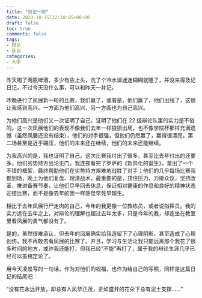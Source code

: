 ```yaml
---
title: "日记一则"
date: 2023-10-15T22:10:05+08:00
draft: false
toc: true
comments: false
tags:
- 辩论
- 杂谈
categories:
- 大学
---
```



<!--more-->

昨天喝了两瓶啤酒，多少有些上头，洗了个冷水澡迷迷糊糊就睡了，并没来得及记日记，不过今天没什么事，可以和昨天一并记。

昨晚进行了凤展新一轮的比赛，我们赢了，或者是，他们赢了，他们出线了，这很让我感到高兴。一方面为他们高兴，另一方面也为自己高兴。

为他们高兴是他们又一次证明了自己，证明了他们在 22 级辩论队里的实力是不俗的。这一次凤展他们的表现不像我们去年一样狼狈出局，也不像学院杯那样充满遗憾（虽然凤展还没有结束），他们的对手很强，但他们仍然赢了，赢得很漂亮，第二场甚至是近乎碾压，他们的未来还在继续，他们的未来还能继续。

为我高兴的是，我也证明了自己。这次比赛我付出了很多，甚至比去年付出的还要多。他们劣势持方出论无门，我连夜看完了罗萨的《新异化的诞生》，拿出了一个不错的框架，最终帮助他们在劣势持方艰难地战胜了对手；他们的几乎每场比赛我都到场，晚上为他们复盘、理清战术，最重要的是，顶住压力、力排众议，坚持改革，推进备赛节奏，让他们尽早回去休息，保证相对健康的作息和良好的精神状态迎接比赛，而不是像去年的我一样感觉早死早超生。

相比于去年凤展行尸走肉的自己，今年的我更像一位教练员，或者说指挥员。我的实力远在去年之上，对辩论的理解也超过去年太多，只是今年的我，却连坐在教室里看凤展的勇气都没有了。

是的，虽然很难承认，但去年的凤展确实给我造留下了心理阴影，甚至造成了心理创伤，我不再敢去看凤展的比赛了。并且，学习与生活让我只能远离那个我花了很多时间的地方，或许我还能打，但我已经“不能”再打了，属于我的辩论生涯几乎已经可以盖棺定论了。

用今天凌晨写的一句话，作为对他们的祝福，也作为给自己的写照，同样是这篇日记的结尾吧：

“没有花永远开放，却总有人风华正茂，正如盛开的花朵下总有泥土支撑……”
